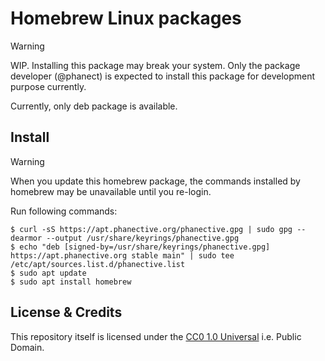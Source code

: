# Homebrew Linux packages

> [!WARNING]
> WIP. Installing this package may break your system.
> Only the package developer (@phanect) is expected to install this package for development purpose currently.

Currently, only deb package is available.

## Install

> [!WARNING]
> When you update this homebrew package, the commands installed by homebrew may be unavailable until you re-login. 

Run following commands:

```shell
$ curl -sS https://apt.phanective.org/phanective.gpg | sudo gpg --dearmor --output /usr/share/keyrings/phanective.gpg
$ echo "deb [signed-by=/usr/share/keyrings/phanective.gpg] https://apt.phanective.org stable main" | sudo tee /etc/apt/sources.list.d/phanective.list
$ sudo apt update
$ sudo apt install homebrew
```

## License & Credits

This repository itself is licensed under the [CC0 1.0 Universal](./LICENSE.txt) i.e. Public Domain.
